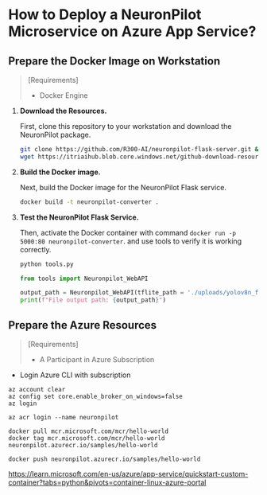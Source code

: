 # How to Deploy a NeuronPilot Microservice on Azure App Service?
## Prepare the Docker Image on Workstation
> [Requirements]
> * Docker Engine

1. **Download the Resources.**

    First, clone this repository to your workstation and download the NeuronPilot package.

    ```sh
    git clone https://github.com/R300-AI/neuronpilot-flask-server.git && cd neuronpilot-flask-server
    wget https://itriaihub.blob.core.windows.net/github-download-resources/repository/ITRI-AI-Hub/neuronpilot-6.0.5_x86_64.tar.gz
    ```

2. **Build the Docker image.**

    Next, build the Docker image for the NeuronPilot Flask service.
    ```sh
    docker build -t neuronpilot-converter .
    ```

3. **Test the NeuronPilot Flask Service.**

    Then, activate the Docker container with command `docker run -p 5000:80 neuronpilot-converter`. and use tools to verify it is working correctly.

    ```bash
    python tools.py
    ```
    ```python
    from tools import Neuronpilot_WebAPI

    output_path = Neuronpilot_WebAPI(tflite_path = './uploads/yolov8n_float32.tflite', output_folder = './', url = 'http://localhost:5000/')
    print(f"File output path: {output_path}")
    ```
    

## Prepare the Azure Resources
> [Requirements]
> * A Participant in Azure Subscription

* Login Azure CLI with subscription
```
az account clear
az config set core.enable_broker_on_windows=false
az login

az acr login --name neuronpilot

docker pull mcr.microsoft.com/mcr/hello-world
docker tag mcr.microsoft.com/mcr/hello-world neuronpilot.azurecr.io/samples/hello-world

docker push neuronpilot.azurecr.io/samples/hello-world
```

https://learn.microsoft.com/en-us/azure/app-service/quickstart-custom-container?tabs=python&pivots=container-linux-azure-portal
